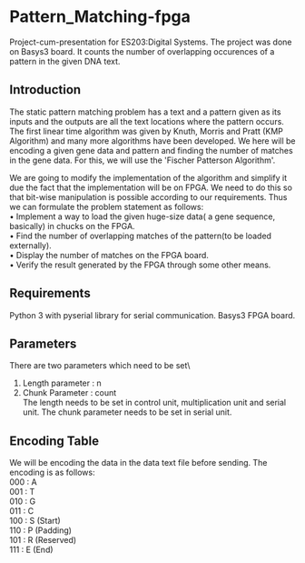 # Pattern_Matching-fpga
Project-cum-presentation for ES203:Digital Systems. The project was done on Basys3 board. It counts the number of overlapping occurences of a pattern in the given DNA text.
## Introduction
The static pattern matching problem has a text and a pattern given as its inputs
and the outputs are all the text locations where the pattern occurs.  The first linear
time  algorithm  was  given  by  Knuth,  Morris  and  Pratt  (KMP  Algorithm) and many more algorithms have been developed.
We here will be encoding a given gene data and pattern and finding the number of
matches in the gene data.  For this, we will use the 'Fischer Patterson Algorithm'.

We  are  going  to  modify  the  implementation  of  the  algorithm  and  simplify  it
due the fact that the implementation will be on FPGA. We need to do this so that
bit-wise manipulation is possible according to our requirements.
Thus we can formulate the problem statement as follows:\
• Implement a way to load the given huge-size data( a gene sequence, basically)
in chucks on the FPGA.\
• Find  the  number  of  overlapping  matches  of  the  pattern(to  be  loaded  externally).\
• Display the number of matches on the FPGA board.\
• Verify  the  result  generated  by  the  FPGA  through  some  other  means.
## Requirements
Python 3 with pyserial library for serial communication.
Basys3 FPGA board.
## Parameters
There are two parameters which need to be set\
1. Length parameter : n
2. Chunk Parameter : count\
The length needs to be set in control unit, multiplication unit and serial unit. The chunk parameter needs to be set in serial unit.
## Encoding Table
We will be encoding the data in the data text file before sending. The encoding is as follows:\
000 :  A\
001 :  T\
010 :  G\
011 :  C\
100 :  S (Start)\
110 :  P (Padding)\
101 :  R (Reserved)\
111 :  E (End)
